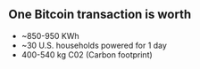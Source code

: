 ## One Bitcoin transaction is worth

- ~850-950 KWh
- ~30 U.S. households powered for 1 day
- 400-540 kg C02 (Carbon footprint)
